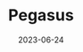 ---
title: "Pegasus"
cc-type: constellation
borders:
  - Andromeda
  - Aquarius
  - Cygnus
  - Delphinus
  - Equuleus
  - Lacerta
  - Pisces
  - Vulpecula
date: 2023-06-24
hashtag: pegasus
subdivision-of:
  - northern celestial hemisphere
tags:
  - Constellation
---